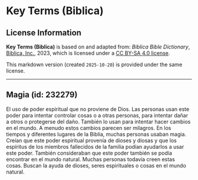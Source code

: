 # Key Terms (Biblica)

## License Information

**Key Terms (Biblica)** is based on and adapted from: _Biblica Bible Dictionary_, [Biblica, Inc.](https://www.biblica.com/), 2023, which is licensed under a [CC BY-SA 4.0 license](https://creativecommons.org/licenses/by-sa/4.0/legalcode.en).

This markdown version (created `2025-10-20`) is provided under the same license.



--------------------------------

## Magia (id: 232279)

El uso de poder espiritual que no proviene de Dios. Las personas usan este poder para intentar controlar cosas o a otras personas, para intentar dañar a otros o protegerse del daño. También lo usan para intentar hacer cambios en el mundo. A menudo estos cambios parecen ser milagros. En los tiempos y diferentes lugares de la Biblia, muchas personas usaban magia. Creían que este poder espiritual provenía de dioses y diosas y que los espíritus de los miembros fallecidos de la familia podían ayudarlos a usar este poder. También consideraban que este poder también se podía encontrar en el mundo natural. Muchas personas todavía creen estas cosas. Buscan la ayuda de dioses, seres espirituales o cosas en el mundo natural.


